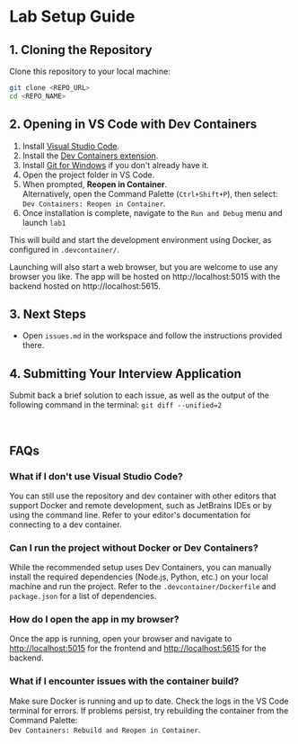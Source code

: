 # Lab Setup Guide

## 1. Cloning the Repository

Clone this repository to your local machine:

```bash
git clone <REPO_URL>
cd <REPO_NAME>
```

## 2. Opening in VS Code with Dev Containers
1. Install [Visual Studio Code](https://code.visualstudio.com/).
2. Install the [Dev Containers extension](https://marketplace.visualstudio.com/items?itemName=ms-vscode-remote.remote-containers).
3. Install [Git for Windows](https://git-scm.com/download/win) if you don't already have it.
4. Open the project folder in VS Code.
5. When prompted, **Reopen in Container**.  
    Alternatively, open the Command Palette (`Ctrl+Shift+P`), then select:  
    `Dev Containers: Reopen in Container`.
6. Once installation is complete, navigate to the `Run and Debug` menu and launch `lab1`

This will build and start the development environment using Docker, as configured in `.devcontainer/`.

Launching will also start a web browser, but you are welcome to use any browser you like. The app will be hosted on http://localhost:5015 with the backend hosted on http://localhost:5615.

## 3. Next Steps

- Open `issues.md` in the workspace and follow the instructions provided there.

## 4. Submitting Your Interview Application

Submit back a brief solution to each issue, as well as the output of the following command in the terminal:
`git diff --unified=2`

<br>

## FAQs

### What if I don't use Visual Studio Code?

You can still use the repository and dev container with other editors that support Docker and remote development, such as JetBrains IDEs or by using the command line. Refer to your editor's documentation for connecting to a dev container.

### Can I run the project without Docker or Dev Containers?

While the recommended setup uses Dev Containers, you can manually install the required dependencies (Node.js, Python, etc.) on your local machine and run the project. Refer to the `.devcontainer/Dockerfile` and `package.json` for a list of dependencies.

### How do I open the app in my browser?

Once the app is running, open your browser and navigate to [http://localhost:5015](http://localhost:5015) for the frontend and [http://localhost:5615](http://localhost:5615) for the backend.

### What if I encounter issues with the container build?

Make sure Docker is running and up to date. Check the logs in the VS Code terminal for errors. If problems persist, try rebuilding the container from the Command Palette:  
`Dev Containers: Rebuild and Reopen in Container`.